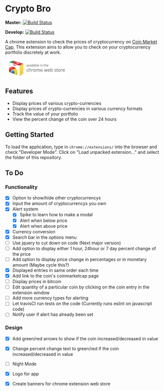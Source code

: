 # Crypto Bro
**Master:** [![Build Status](https://travis-ci.org/khanguslee/crypto-bro.svg?branch=khanguslee%2FtravisCI)](https://travis-ci.org/khanguslee/crypto-bro)

**Develop:** [![Build Status](https://travis-ci.org/khanguslee/crypto-bro.svg?branch=khanguslee%2Fdevelop)](https://travis-ci.org/khanguslee/crypto-bro)

A chrome extension to check the prices of cryptocurrency on [Coin Market Cap](https://coinmarketcap.com/). This extension aims to allow you to check on your cryptocurrency portfolio discretely at work.

[![Chrome Web Store](/images/ChromeWebStore_Badge.png)](https://chrome.google.com/webstore/detail/crypto-bro/pkfgnoklpgjbkdlgnjhaelhcojfcbial)

## Features
- Display prices of various crypto-currencies
- Display prices of crypto-currencies in various currency formats
- Track the value of your portfolio
- View the percent change of the coin over 24 hours

## Getting Started
To load the application, type in `chrome://extensions/` into the browser and check "Developer Mode". Click on "Load unpacked extension..." and select the folder of this repository. 

## To Do
### Functionality
- [x] Option to show/hide other cryptocurrencys
- [x] Input the amount of cryptocurrencys you own
- [x] Alert system
    - [x] Spike to learn how to make a modal
    - [x] Alert when below price
    - [x] Alert when above price
- [x] Currency conversion
- [x] Search bar in the options menu
- [ ] Use jquery to cut down on code (Next major version)
- [ ] Add option to display either 1 hour, 24hour or 7 day percent change of the price
- [ ] Add option to display price change in percentages or in monetary amount (Maybe cycle this?)
- [x] Displayed entries in same order each time
- [x] Add link to the coin's coinmarketcap page
- [ ] Display prices in bitcoin
- [ ] Edit quantity of a particular coin by clicking on the coin entry in the extension window
- [ ] Add more currency types for alerting 
- [ ] Let travisCI run tests on the code (Currently runs eslint on javascript code) 
- [ ] Notify user if alert has already been set

### Design
- [x] Add green/red arrows to show if the coin increased/decreased in value
- [x] Change percent change text to green/red if the coin increased/decreased in value
- [ ] Night Mode
- [x] Logo for app
- [x] Create banners for chrome extension web store

